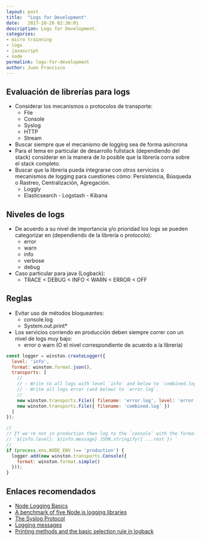 ```yaml
---
layout: post
title:  "Logs for Development"
date:   2017-10-26 02:36:01
description: Logs for Development.
categories:
- micro trainning
- logs
- javascript
- node
permalink: logs-for-development
author: Juan Francisco
---
```

## Evaluación de librerías para logs
- Considerar los mecanismos o protocolos de transporte:
  - File
  - Console
  - Syslog
  - HTTP
  - Stream
- Buscar siempre que el mecanismo de logging sea de forma asíncrona
- Para el tema en particular de desarrollo fullstack (dependiendo del stack) considerar en la manera de lo posible que la librería corra sobre el stack completo.
- Buscar que la librería pueda integrarse con otros servicios o mecanismos de logging para cuestiones cómo: Persistencia, Búsqueda o Rastreo, Centralización, Agregación.
  - Loggly
  - Elasticsearch - Logstash - Kibana

## Niveles de logs
- De acuerdo a su nivel de importancia y/o prioridad los logs se pueden categorizar en (dependiendo de la librería o protocolo):
  - error
  - warn
  - info
  - verbose
  - debug
- Caso particular para java (Logback):
  - TRACE < DEBUG < INFO < WARN < ERROR < OFF

## Reglas 
- Evitar uso de métodos bloqueantes:
  - console.log
  - System.out.print*
- Los servicios corriendo en producción deben siempre correr con un nivel de logs muy bajo:
  - error o warn (O el nivel correspondiente de acuerdo a la librería)

``` js
const logger = winston.createLogger({
  level: 'info',
  format: winston.format.json(),
  transports: [
    //
    // - Write to all logs with level `info` and below to `combined.log` 
    // - Write all logs error (and below) to `error.log`.
    //
    new winston.transports.File({ filename: 'error.log', level: 'error' }),
    new winston.transports.File({ filename: 'combined.log' })
  ]
});

//
// If we're not in production then log to the `console` with the format:
// `${info.level}: ${info.message} JSON.stringify({ ...rest }) `
// 
if (process.env.NODE_ENV !== 'production') {
  logger.add(new winston.transports.Console({
    format: winston.format.simple()
  }));
}
```

## Enlaces recomendados
- [Node Logging Basics](https://www.loggly.com/ultimate-guide/node-logging-basics/)
- [A benchmark of five Node.js logging libraries](https://www.loggly.com/blog/a-benchmark-of-five-node-js-logging-libraries/)
- [The Syslog Protocol](https://tools.ietf.org/html/rfc5424)
- [Logging messages](http://www.javapractices.com/topic/TopicAction.do?Id=143)
- [Printing methods and the basic selection rule in logback](https://logback.qos.ch/manual/architecture.html#basic_selection)
